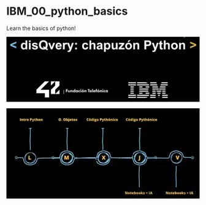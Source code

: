 # IBM_00_python_basics

Learn the basics of python!

<p align="center">
  <img src="./img/frontsheet.png" />
</p>

<p align="center">
  <img src="./img/projects.png" />
</p>
